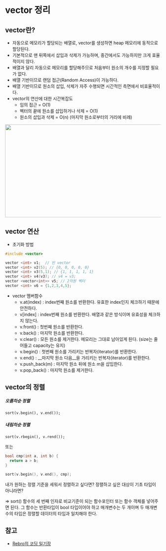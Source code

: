 # vector 정리

## vector란?

+ 자동으로 메모리가 할당되는 배열로, vector를 생성하면 heap 메모리에 동적으로 할당된다.
+ 기본적으로 맨 뒤쪽에서 삽입과 삭제가 가능하며, 중간에서도 가능하지만 크게 효율적이지 않다.
+ 배열과 달리 자동으로 메모리를 할당해주므로 처음부터 원소의 개수를 지정할 필요가 없다. 
+ 배열 기반이므로 랜덤 접근(Random Access)이 가능하다.
+ 배열 기반이므로 원소의 삽입, 삭제가 자주 수행되면 시간적인 측면에서 비효율적이다.
+ vector의 연산에 대한 시간복잡도
  + 임의 접근 = O(1)
  + 벡터의 끝에 원소를 삽입하거나 삭제 = O(1)
  + 원소의 삽입과 삭제 = O(n) (마지막 원소로부터의 거리에 비례)

<img src = "https://user-images.githubusercontent.com/31370590/124488909-5e0e9880-ddeb-11eb-8ac2-7bded5e06d5a.PNG " width = "600" height = "300">

##  vector 연산

+ 초기화 방법

```C++
#include <vector>

vector <int> v1;  // 빈 vector
vector <int> v2(5); // {0, 0, 0, 0, 0}
vector <int> v3(5,1); // {1, 1, 1, 1, 1}
vector <int> v4(v3); // v4 = v3;
vector <vector<int>> v5; // 2차원 벡터
vector <int> v6 = {1,2,3,4,5};
```



+ vector 멤버함수
  + v.at(index) : index번째 원소를 반환한다. 유효한 index인지 체크하기 때문에 안전하다.
  + v[index] : index번째 원소를 반환한다. 배열과 같은 방식이며 유효성을 체크하지 않는다.
  + v.front() : 첫번째 원소를 반환한다.
  + v.back() : 마지막 원소를 반환한다.
  + v.clear() : 모든 원소를 제거한다.  메모리는 그대로 남아있게 된다. (size는 줄어들고 capacity는 유지)
  + v.begin() : 첫번째 원소를 가리키는 반복자(iterator)를 반환한다.
  + v.end() : __마지막 원소 다음__을 가리키는 반복자(iterator)를 반환한다.
  + v.push_back(m) : 마지막 원소 뒤에 원소 m을 삽입한다.
  + v.pop_back() : 마지막 원소를 제거한다. 



## vector의 정렬

##### 오름차순 정렬

`sort(v.begin(), v.end());`



##### 내림차순 정렬

`sort(v.rbegin(), v.rend());`

또는 

```c++
bool cmp(int a, int b) { 
  return a > b; 
}

sort(v.begin(), v.end(), cmp); 
```

내가 원하는 정렬 기준을 세워서 정렬하고 싶다면? 정렬하고 싶은 대상이 기초 타입이 아니라면?

=> sort() 함수의 세 번째 인자로 비교기준이 되는 함수포인터 또는 함수 객체를 넣어주면 된다.
그 함수는 반환타입이 bool 타입이어야 하고 매개변수는 두 개이며 두 매개변수의 타입은 정렬할 데이터의 타입과 일치해야 한다.





## 참고

+ [Rebro의 코딩 일기장](https://rebro.kr/37)
